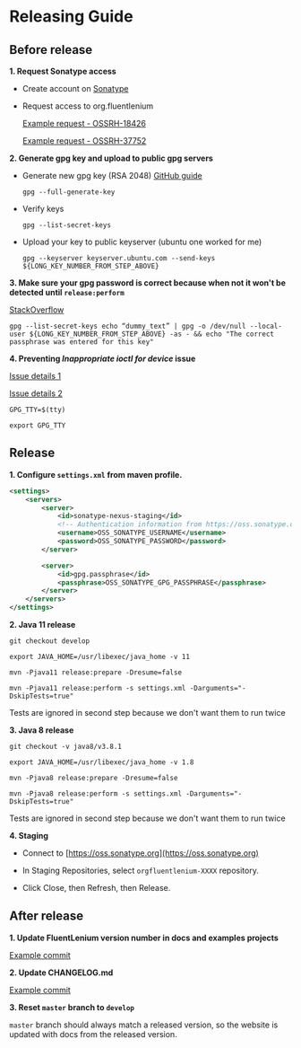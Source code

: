 Releasing Guide
===============

Before release
---------

**1. Request Sonatype access**

* Create account on [Sonatype](https://oss.sonatype.org/)

* Request access to org.fluentlenium

  [Example request - OSSRH-18426](https://issues.sonatype.org/browse/OSSRH-18426)
  
  [Example request - OSSRH-37752](https://issues.sonatype.org/browse/OSSRH-37752)
  
**2. Generate gpg key and upload to public gpg servers**

- Generate new gpg key (RSA 2048)
  [GitHub guide](https://help.github.com/en/articles/generating-a-new-gpg-key)
  
  `gpg --full-generate-key`
  
- Verify keys

  `gpg --list-secret-keys`
  
- Upload your key to public keyserver (ubuntu one worked for me)

  `gpg --keyserver keyserver.ubuntu.com --send-keys ${LONG_KEY_NUMBER_FROM_STEP_ABOVE}`

**3. Make sure your gpg password is correct because when not it won't be detected until `release:perform`**

  [StackOverflow](https://stackoverflow.com/questions/11381123/how-to-use-gpg-command-line-to-check-passphrase-is-correct)

   `gpg --list-secret-keys echo “dummy_text” | gpg -o /dev/null --local-user ${LONG_KEY_NUMBER_FROM_STEP_ABOVE} -as - && echo "The correct passphrase was entered for this key"`

**4. Preventing _Inappropriate ioctl for device_ issue**

  [Issue details 1](https://github.com/keybase/keybase-issues/issues/1712#issuecomment-372158682)
  
  [Issue details 2](https://github.com/keybase/keybase-issues/issues/2798)
  
   `GPG_TTY=$(tty)`

   `export GPG_TTY`

Release
---------

**1. Configure `settings.xml` from maven profile.**

```xml
<settings>
    <servers>
        <server>
            <id>sonatype-nexus-staging</id>
            <!-- Authentication information from https://oss.sonatype.org -->
            <username>OSS_SONATYPE_USERNAME</username>
            <password>OSS_SONATYPE_PASSWORD</password>
        </server>

        <server>
            <id>gpg.passphrase</id>
            <passphrase>OSS_SONATYPE_GPG_PASSPHRASE</passphrase>
        </server>
    </servers>
</settings>
```

**2. Java 11 release**

   `git checkout develop`

   `export JAVA_HOME=/usr/libexec/java_home -v 11`
   
   `mvn -Pjava11 release:prepare -Dresume=false`

   `mvn -Pjava11 release:perform -s settings.xml -Darguments="-DskipTests=true"`

Tests are ignored in second step because we don't want them to run twice

**3. Java 8 release**

   `git checkout -v java8/v3.8.1`
   
   `export JAVA_HOME=/usr/libexec/java_home -v 1.8`
   
   `mvn -Pjava8 release:prepare -Dresume=false`
   
   `mvn -Pjava8 release:perform -s settings.xml -Darguments="-DskipTests=true"`

Tests are ignored in second step because we don't want them to run twice

**4. Staging**

- Connect to [https://oss.sonatype.org](https://oss.sonatype.org)

- In Staging Repositories, select ```orgfluentlenium-XXXX``` repository.

- Click Close, then Refresh, then Release.

After release
---------

**1. Update FluentLenium version number in docs and examples projects**

[Example commit](https://github.com/FluentLenium/FluentLenium/commit/69175ef94990dc47527f694ea3b37102d447fbab)

**2. Update CHANGELOG.md**

[Example commit](https://github.com/FluentLenium/FluentLenium/commit/69175ef94990dc47527f694ea3b37102d447fbab)

**3. Reset `master` branch to `develop`**
 
`master` branch should always match a released version, so the website is 
updated with docs from the released version.